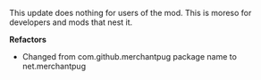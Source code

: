 This update does nothing for users of the mod. This is moreso for developers and mods that nest it.

**Refactors**
- Changed from com.github.merchantpug package name to net.merchantpug